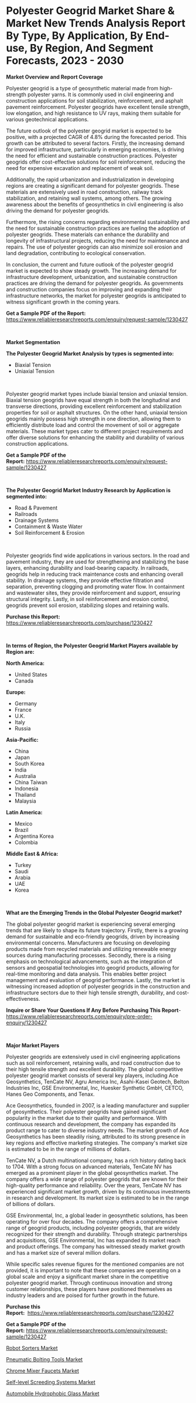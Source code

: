 <p><h1>Polyester Geogrid Market Share & Market New Trends Analysis Report By Type, By Application, By End-use, By Region, And Segment Forecasts, 2023 - 2030</h1></p><p><strong>Market Overview and Report Coverage</strong></p>
<p><p>Polyester geogrid is a type of geosynthetic material made from high-strength polyester yarns. It is commonly used in civil engineering and construction applications for soil stabilization, reinforcement, and asphalt pavement reinforcement. Polyester geogrids have excellent tensile strength, low elongation, and high resistance to UV rays, making them suitable for various geotechnical applications.</p><p>The future outlook of the polyester geogrid market is expected to be positive, with a projected CAGR of 4.8% during the forecasted period. This growth can be attributed to several factors. Firstly, the increasing demand for improved infrastructure, particularly in emerging economies, is driving the need for efficient and sustainable construction practices. Polyester geogrids offer cost-effective solutions for soil reinforcement, reducing the need for expensive excavation and replacement of weak soil.</p><p>Additionally, the rapid urbanization and industrialization in developing regions are creating a significant demand for polyester geogrids. These materials are extensively used in road construction, railway track stabilization, and retaining wall systems, among others. The growing awareness about the benefits of geosynthetics in civil engineering is also driving the demand for polyester geogrids.</p><p>Furthermore, the rising concerns regarding environmental sustainability and the need for sustainable construction practices are fueling the adoption of polyester geogrids. These materials can enhance the durability and longevity of infrastructural projects, reducing the need for maintenance and repairs. The use of polyester geogrids can also minimize soil erosion and land degradation, contributing to ecological conservation.</p><p>In conclusion, the current and future outlook of the polyester geogrid market is expected to show steady growth. The increasing demand for infrastructure development, urbanization, and sustainable construction practices are driving the demand for polyester geogrids. As governments and construction companies focus on improving and expanding their infrastructure networks, the market for polyester geogrids is anticipated to witness significant growth in the coming years.</p></p>
<p><strong>Get a Sample PDF of the Report:</strong> <a href="https://www.reliableresearchreports.com/enquiry/request-sample/1230427">https://www.reliableresearchreports.com/enquiry/request-sample/1230427</a></p>
<p>&nbsp;</p>
<p><strong>Market Segmentation</strong></p>
<p><strong>The Polyester Geogrid Market Analysis by types is segmented into:</strong></p>
<p><ul><li>Biaxial Tension</li><li>Uniaxial Tension</li></ul></p>
<p>&nbsp;</p>
<p><p>Polyester geogrid market types include biaxial tension and uniaxial tension. Biaxial tension geogrids have equal strength in both the longitudinal and transverse directions, providing excellent reinforcement and stabilization properties for soil or asphalt structures. On the other hand, uniaxial tension geogrids mainly possess high strength in one direction, allowing them to efficiently distribute load and control the movement of soil or aggregate materials. These market types cater to different project requirements and offer diverse solutions for enhancing the stability and durability of various construction applications.</p></p>
<p><strong>Get a Sample PDF of the Report:</strong>&nbsp;<a href="https://www.reliableresearchreports.com/enquiry/request-sample/1230427">https://www.reliableresearchreports.com/enquiry/request-sample/1230427</a></p>
<p>&nbsp;</p>
<p><strong>The Polyester Geogrid Market Industry Research by Application is segmented into:</strong></p>
<p><ul><li>Road & Pavement</li><li>Railroads</li><li>Drainage Systems</li><li>Containment & Waste Water</li><li>Soil Reinforcement & Erosion</li></ul></p>
<p>&nbsp;</p>
<p><p>Polyester geogrids find wide applications in various sectors. In the road and pavement industry, they are used for strengthening and stabilizing the base layers, enhancing durability and load-bearing capacity. In railroads, geogrids help in reducing track maintenance costs and enhancing overall stability. In drainage systems, they provide effective filtration and separation, preventing clogging and promoting water flow. In containment and wastewater sites, they provide reinforcement and support, ensuring structural integrity. Lastly, in soil reinforcement and erosion control, geogrids prevent soil erosion, stabilizing slopes and retaining walls.</p></p>
<p><strong>Purchase this Report:</strong>&nbsp; <a href="https://www.reliableresearchreports.com/purchase/1230427">https://www.reliableresearchreports.com/purchase/1230427</a></p>
<p>&nbsp;</p>
<p><strong>In terms of Region, the Polyester Geogrid Market Players available by Region are:</strong></p>
<p>
    <p> <strong> North America: </strong>
        <ul>
            <li>United States</li>
            <li>Canada</li>
        </ul>
        </p> 
    <p> <strong> Europe: </strong>
        <ul>
            <li>Germany</li>
            <li>France</li>
            <li>U.K.</li>
            <li>Italy</li>
            <li>Russia</li>
        </ul>
        </p> 
    <p> <strong> Asia-Pacific: </strong>
        <ul>
            <li>China</li>
            <li>Japan</li>
            <li>South Korea</li>
            <li>India</li>
            <li>Australia</li>
            <li>China Taiwan</li>
            <li>Indonesia</li>
            <li>Thailand</li>
            <li>Malaysia</li>
        </ul>
        </p> 
    <p> <strong> Latin America: </strong>
        <ul>
            <li>Mexico</li>
            <li>Brazil</li>
            <li>Argentina Korea</li>
            <li>Colombia</li>
        </ul>
        </p> 
    <p> <strong> Middle East & Africa: </strong>
        <ul>
            <li>Turkey</li>
            <li>Saudi</li>
            <li>Arabia</li>
            <li>UAE</li>
            <li>Korea</li>
        </ul>
    </p>
    </p>
<p>&nbsp;</p>
<p><strong>What are the Emerging Trends in the Global Polyester Geogrid market?</strong></p>
<p><p>The global polyester geogrid market is experiencing several emerging trends that are likely to shape its future trajectory. Firstly, there is a growing demand for sustainable and eco-friendly geogrids, driven by increasing environmental concerns. Manufacturers are focusing on developing products made from recycled materials and utilizing renewable energy sources during manufacturing processes. Secondly, there is a rising emphasis on technological advancements, such as the integration of sensors and geospatial technologies into geogrid products, allowing for real-time monitoring and data analysis. This enables better project management and evaluation of geogrid performance. Lastly, the market is witnessing increased adoption of polyester geogrids in the construction and infrastructure sectors due to their high tensile strength, durability, and cost-effectiveness.</p></p>
<p><strong>Inquire or Share Your Questions If Any Before Purchasing This Report</strong>- <a href="https://www.reliableresearchreports.com/enquiry/pre-order-enquiry/1230427">https://www.reliableresearchreports.com/enquiry/pre-order-enquiry/1230427</a></p>
<p>&nbsp;</p>
<p><strong>Major Market Players</strong></p>
<p><p>Polyester geogrids are extensively used in civil engineering applications such as soil reinforcement, retaining walls, and road construction due to their high tensile strength and excellent durability. The global competitive polyester geogrid market consists of several key players, including Ace Geosynthetics, TenCate NV, Agru America Inc, Asahi-Kasei Geotech, Belton Industries Inc, GSE Environmental, Inc, Huesker Synthetic GmbH, CETCO, Hanes Geo Components, and Tenax.</p><p>Ace Geosynthetics, founded in 2007, is a leading manufacturer and supplier of geosynthetics. Their polyester geogrids have gained significant popularity in the market due to their quality and performance. With continuous research and development, the company has expanded its product range to cater to diverse industry needs. The market growth of Ace Geosynthetics has been steadily rising, attributed to its strong presence in key regions and effective marketing strategies. The company's market size is estimated to be in the range of millions of dollars.</p><p>TenCate NV, a Dutch multinational company, has a rich history dating back to 1704. With a strong focus on advanced materials, TenCate NV has emerged as a prominent player in the global geosynthetics market. The company offers a wide range of polyester geogrids that are known for their high-quality performance and reliability. Over the years, TenCate NV has experienced significant market growth, driven by its continuous investments in research and development. Its market size is estimated to be in the range of billions of dollars.</p><p>GSE Environmental, Inc, a global leader in geosynthetic solutions, has been operating for over four decades. The company offers a comprehensive range of geogrid products, including polyester geogrids, that are widely recognized for their strength and durability. Through strategic partnerships and acquisitions, GSE Environmental, Inc has expanded its market reach and product offerings. The company has witnessed steady market growth and has a market size of several million dollars.</p><p>While specific sales revenue figures for the mentioned companies are not provided, it is important to note that these companies are operating on a global scale and enjoy a significant market share in the competitive polyester geogrid market. Through continuous innovation and strong customer relationships, these players have positioned themselves as industry leaders and are poised for further growth in the future.</p></p>
<p><strong>Purchase this Report:</strong>&nbsp;&nbsp;<a href="https://www.reliableresearchreports.com/purchase/1230427">https://www.reliableresearchreports.com/purchase/1230427</a></p>
<p></p>
<p><strong>Get a Sample PDF of the Report:</strong>&nbsp;<a href="https://www.reliableresearchreports.com/enquiry/request-sample/1230427">https://www.reliableresearchreports.com/enquiry/request-sample/1230427</a></p>
<p><p><a href="https://medium.com/@sandramurphy56/robot-sorters-market-size-cagr-trends-2024-2030-cedb80a42bee">Robot Sorters Market</a></p><p><a href="https://medium.com/@altcoinartist/pneumatic-bolting-tools-market-insight-market-trends-growth-forecasted-from-2023-to-2030-4f71bdb7d451">Pneumatic Bolting Tools Market</a></p><p><a href="https://medium.com/@nettieboyle84/chrome-mixer-faucets-market-the-key-to-successful-business-strategy-forecast-till-2030-348c9c07d27d">Chrome Mixer Faucets Market</a></p><p><a href="https://medium.com/@blockchainbaron55/self-level-screeding-systems-market-research-report-its-history-and-forecast-2023-to-2030-858a81f85772">Self-level Screeding Systems Market</a></p><p><a href="https://medium.com/@miningmaster/automobile-hydrophobic-glass-market-size-and-market-trends-complete-industry-overview-2023-to-960eaec1a126">Automobile Hydrophobic Glass Market</a></p></p>